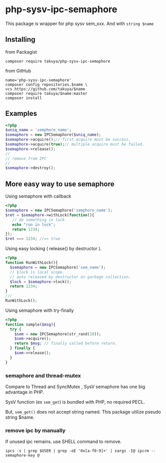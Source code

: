 # php-sysv-ipc-semaphore

This package is wrapper for php sysv sem_xxx. And with `string $name`

## Installing

from Packagist

```shell
composer require takuya/php-sysv-ipc-semaphore
```

from GitHub

```shell
name='php-sysv-ipc-semaphore'
composer config repositories.$name \
vcs https://github.com/takuya/$name  
composer require takuya/$name:master
composer install
```

## Examples

```php
<?php
$uniq_name = 'semphore_name';
$semaphore = new IPCSemaphore($uniq_name);
$semaphore->acquire();// first acquire must be success.
$semaphore->acquire(true);// multiple acquire must be failed.
$semaphore->release();
//
// remove from IPC
//
$semaphore->destroy();
```

## More easy way to use semaphore
Using semaphore with callback
```php
<?php
$semaphore = new IPCSemaphore('semphore_name');
$ret = $semaphore->withLock(function(){
   // do something in lock
   echo "run in lock";
   return 1234;
});
$ret === 1234; //=> true
```
Using easy locking ( release() by destructor ).
```php
<?php
function RunWithLock(){
  $semaphore = new IPCSemaphore('sem_name');
  // $lock is local scope.
  // auto released by destructor on garbage collection.
  $lock = $semaphore->lock();
  return 1234;
}
/// 
RunWithLock();
```
Using semaphore with try-finally
```php
<?php
function sample($msg){
  try {
    $sem = new IPCSemaphore(str_rand(10));
    $sem->acquire(); 
    return $msg; // finally called before return.
  } finally {
    $sem->release();
  }
}
```

### semaphore and thread-mutex

Compare to Thread and SyncMutex , SysV semaphore has one big advantage in PHP.

SysV function (ex `sem_get`) is bundled with PHP, no required PECL.

But, `sem_get()` does not accept string named. This package utilize pseudo string $name.  

### remove ipc by manually

If unused ipc remains. use SHELL command to remove.

```shell
ipcs -s | grep $USER | grep -oE '0x[a-f0-9]+' | xargs -I@ ipcrm --semaphore-key @
```




